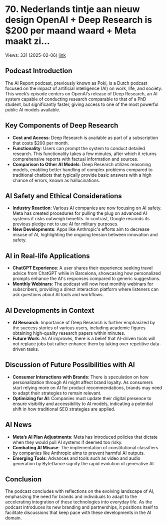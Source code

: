 # 70. Nederlands tintje aan nieuw design OpenAI + Deep Research is $200 per maand waard + Meta maakt zi...
Views: 331 (2025-02-06) [link](https://www.youtube.com/watch?v=qn4-C_ivJmo)


 ## Podcast Introduction
The AI Report podcast, previously known as Poki, is a Dutch podcast focused on the impact of artificial intelligence (AI) on work, life, and society. This week’s episode centers on OpenAI’s release of Deep Research, an AI system capable of conducting research comparable to that of a PhD student, but significantly faster, giving access to one of the most powerful public AI models available.

## Key Components of Deep Research
- **Cost and Access**: Deep Research is available as part of a subscription that costs $200 per month.
- **Functionality**: Users can prompt the system to conduct detailed research. This functionality takes a few minutes, after which it returns comprehensive reports with factual information and sources.
- **Comparison to Other AI Models**: Deep Research utilizes reasoning models, enabling better handling of complex problems compared to traditional chatbots that typically provide basic answers with a high chance of errors, known as hallucinations.

## AI Safety and Ethical Considerations
- **Industry Reaction**: Various AI companies are now focusing on AI safety. Meta has created procedures for pulling the plug on advanced AI systems if risks outweigh benefits. In contrast, Google rescinds its previous pledge not to use AI for military purposes.
- **New Developments**: Apps like Anthropic's efforts aim to decrease misuse of AI, highlighting the ongoing tension between innovation and safety.

## AI in Real-life Applications
- **ChatGPT Experience**: A user shares their experience seeking travel advice from ChatGPT while in Barcelona, showcasing how personalized prompts enhance the AI's responses compared to generic suggestions.
- **Monthly Webinars**: The podcast will now host monthly webinars for subscribers, providing a direct interaction platform where listeners can ask questions about AI tools and workflows.

## AI Developments in Context
- **AI Research**: Importance of Deep Research is further emphasized by the success stories of various users, including academic figures obtaining high-quality research papers within minutes.
- **Future Work**: As AI improves, there is a belief that AI-driven tools will not replace jobs but rather enhance them by taking over repetitive data-driven tasks.

## Discussion of Future Possibilities with AI
- **Consumer Interactions with Brands**: There is speculation on how personalization through AI might affect brand loyalty. As consumers start relying more on AI for product recommendations, brands may need to adapt their strategies to remain relevant.
- **Optimizing for AI**: Companies must update their digital presence to ensure visibility and accessibility to AI models, indicating a potential shift in how traditional SEO strategies are applied.

## AI News
- **Meta’s AI Plan Adjustments**: Meta has introduced policies that dictate when they would pull AI systems if deemed too risky.
- **Combating AI Misuse**: The implementation of constitutional classifiers by companies like Anthropic aims to prevent harmful AI outputs.
- **Emerging Tools**: Advances and tools such as video and audio generation by ByteDance signify the rapid evolution of generative AI.

## Conclusion
The podcast concludes with reflections on the evolving landscape of AI, emphasizing the need for brands and individuals to adapt to the accelerating integration of these technologies into everyday life. As the podcast introduces its new branding and partnerships, it positions itself to facilitate discussions that keep pace with these developments in the AI domain.